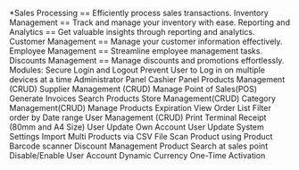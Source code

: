 *Sales Processing == Efficiently process sales transactions.
Inventory Management == Track and manage your inventory with ease.
Reporting and Analytics == Get valuable insights through reporting and analytics.
Customer Management == Manage your customer information effectively.
Employee Management == Streamline employee management tasks.
Discounts Management == Manage discounts and promotions effortlessly.
 Modules:
Secure Login and Logout
Prevent User to Log in on multiple devices at a time
Administrator Panel
Cashier Panel
Products Management (CRUD)
Supplier Management (CRUD)
Manage Point of Sales(POS)
Generate Invoices
Search Products
Store Management(CRUD)
Category Management(CRUD)
Manage Products Expiration
View Order List
Filter order by Date range
User Management (CRUD)
Print Terminal Receipt (80mm and A4 Size)
User Update Own Account 
User Update System Settings
Import Multi Products via CSV File
Scan Product using Product Barcode scanner
Discount Management
Product Search at sales point
Disable/Enable User Account
Dynamic Currency 
One-Time Activation